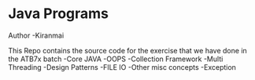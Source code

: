 # Java Programs

Author -Kiranmai

This Repo contains the source code for the exercise that we have done in the ATB7x batch
-Core JAVA
-OOPS
-Collection Framework
-Multi Threading
-Design Patterns
-FILE IO
-Other misc concepts
-Exception